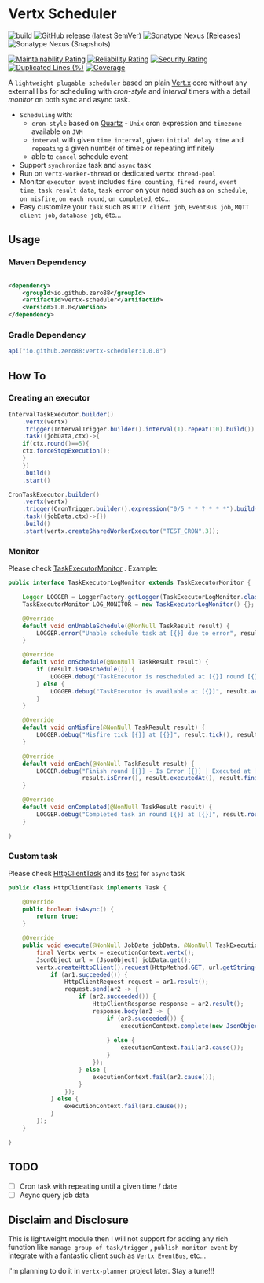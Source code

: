 # Vertx Scheduler

![build](https://github.com/zero88/vertx-scheduler/workflows/build-release/badge.svg?branch=main)
![GitHub release (latest SemVer)](https://img.shields.io/github/v/release/zero88/vertx-scheduler?sort=semver)
![Sonatype Nexus (Releases)](https://img.shields.io/nexus/r/io.github.zero88/vertx-scheduler?server=https%3A%2F%2Foss.sonatype.org%2F)
![Sonatype Nexus (Snapshots)](https://img.shields.io/nexus/s/io.github.zero88/vertx-scheduler?server=https%3A%2F%2Foss.sonatype.org%2F)

[![Maintainability Rating](https://sonarcloud.io/api/project_badges/measure?project=zero88_vertx-scheduler&metric=sqale_rating)](https://sonarcloud.io/dashboard?id=zero88_vertx-scheduler)
[![Reliability Rating](https://sonarcloud.io/api/project_badges/measure?project=zero88_vertx-scheduler&metric=reliability_rating)](https://sonarcloud.io/dashboard?id=zero88_vertx-scheduler)
[![Security Rating](https://sonarcloud.io/api/project_badges/measure?project=zero88_vertx-scheduler&metric=security_rating)](https://sonarcloud.io/dashboard?id=zero88_vertx-scheduler)
[![Duplicated Lines (%)](https://sonarcloud.io/api/project_badges/measure?project=zero88_vertx-scheduler&metric=duplicated_lines_density)](https://sonarcloud.io/dashboard?id=zero88_vertx-scheduler)
[![Coverage](https://sonarcloud.io/api/project_badges/measure?project=zero88_vertx-scheduler&metric=coverage)](https://sonarcloud.io/dashboard?id=zero88_vertx-scheduler)

A `lightweight plugable scheduler` based on plain [Vert.x](https://vertx.io/) core without any external libs for scheduling with _cron-style_ and _interval_ timers with a detail _monitor_ on both sync and async task.

- `Scheduling` with:
  - `cron-style` based on [Quartz](http://www.quartz-scheduler.org/) - `Unix` cron expression and `timezone` available
    on `JVM`
  - `interval` with given `time interval`, given `initial delay time` and `repeating` a given number of times or
    repeating infinitely
  - able to `cancel` schedule event
- Support `synchronize` task and `async` task
- Run on `vertx-worker-thread` or dedicated `vertx thread-pool`
- Monitor `executor event` includes `fire counting`, `fired round`, `event time`, `task result data`, `task error` on
  your need such as `on schedule`, `on misfire`, `on each round`, `on completed`, etc...
- Easy customize your `task` such as `HTTP client job`, `EventBus job`, `MQTT client job`, `database job`, etc...

## Usage

### Maven Dependency

```xml

<dependency>
    <groupId>io.github.zero88</groupId>
    <artifactId>vertx-scheduler</artifactId>
    <version>1.0.0</version>
</dependency>
```

### Gradle Dependency

```groovy
api("io.github.zero88:vertx-scheduler:1.0.0")
```

## How To

### Creating an executor

```java
IntervalTaskExecutor.builder()
    .vertx(vertx)
    .trigger(IntervalTrigger.builder().interval(1).repeat(10).build())
    .task((jobData,ctx)->{
    if(ctx.round()==5){
    ctx.forceStopExecution();
    }
    })
    .build()
    .start()
```

```java
CronTaskExecutor.builder()
    .vertx(vertx)
    .trigger(CronTrigger.builder().expression("0/5 * * ? * * *").build())
    .task((jobData,ctx)->{})
    .build()
    .start(vertx.createSharedWorkerExecutor("TEST_CRON",3));
```

### Monitor

Please
check [TaskExecutorMonitor](https://github.com/zero88/vertx-scheduler/blob/62d8feb265f45afad2626886c24f2899346f46b1/src/main/java/io/github/zero88/vertx/scheduler/TaskExecutorMonitor.java)
. Example:

```java
public interface TaskExecutorLogMonitor extends TaskExecutorMonitor {

    Logger LOGGER = LoggerFactory.getLogger(TaskExecutorLogMonitor.class);
    TaskExecutorMonitor LOG_MONITOR = new TaskExecutorLogMonitor() {};

    @Override
    default void onUnableSchedule(@NonNull TaskResult result) {
        LOGGER.error("Unable schedule task at [{}] due to error", result.unscheduledAt(), result.error());
    }

    @Override
    default void onSchedule(@NonNull TaskResult result) {
        if (result.isReschedule()) {
            LOGGER.debug("TaskExecutor is rescheduled at [{}] round [{}]", result.rescheduledAt(), result.round());
        } else {
            LOGGER.debug("TaskExecutor is available at [{}]", result.availableAt());
        }
    }

    @Override
    default void onMisfire(@NonNull TaskResult result) {
        LOGGER.debug("Misfire tick [{}] at [{}]", result.tick(), result.triggeredAt());
    }

    @Override
    default void onEach(@NonNull TaskResult result) {
        LOGGER.debug("Finish round [{}] - Is Error [{}] | Executed at [{}] - Finished at [{}]", result.round(),
                     result.isError(), result.executedAt(), result.finishedAt());
    }

    @Override
    default void onCompleted(@NonNull TaskResult result) {
        LOGGER.debug("Completed task in round [{}] at [{}]", result.round(), result.completedAt());
    }

}
```

### Custom task

Please
check [HttpClientTask](https://github.com/zero88/vertx-scheduler/blob/62d8feb265f45afad2626886c24f2899346f46b1/src/test/java/io/github/zero88/vertx/scheduler/custom/HttpClientTask.java)
and
its [test](https://github.com/zero88/vertx-scheduler/blob/62d8feb265f45afad2626886c24f2899346f46b1/src/test/java/io/github/zero88/vertx/scheduler/custom/HttpClientTaskTest.java)
for `async` task

```java
public class HttpClientTask implements Task {

    @Override
    public boolean isAsync() {
        return true;
    }

    @Override
    public void execute(@NonNull JobData jobData, @NonNull TaskExecutionContext executionContext) {
        final Vertx vertx = executionContext.vertx();
        JsonObject url = (JsonObject) jobData.get();
        vertx.createHttpClient().request(HttpMethod.GET, url.getString("host"), url.getString("path"), ar1 -> {
            if (ar1.succeeded()) {
                HttpClientRequest request = ar1.result();
                request.send(ar2 -> {
                    if (ar2.succeeded()) {
                        HttpClientResponse response = ar2.result();
                        response.body(ar3 -> {
                            if (ar3.succeeded()) {
                                executionContext.complete(new JsonObject().put("status", response.statusCode())
                                                                          .put("response", ar3.result().toJson()));
                            } else {
                                executionContext.fail(ar3.cause());
                            }
                        });
                    } else {
                        executionContext.fail(ar2.cause());
                    }
                });
            } else {
                executionContext.fail(ar1.cause());
            }
        });
    }

}
```

## TODO

- [ ] Cron task with repeating until a given time / date
- [ ] Async query job data

## Disclaim and Disclosure

This is lightweight module then I will not support for adding any rich function like `manage group of task/trigger`
, `publish monitor event` by integrate with a fantastic client such as `Vertx EventBus`, etc... 

I'm planning to do it in `vertx-planner` project later. Stay a tune!!!
